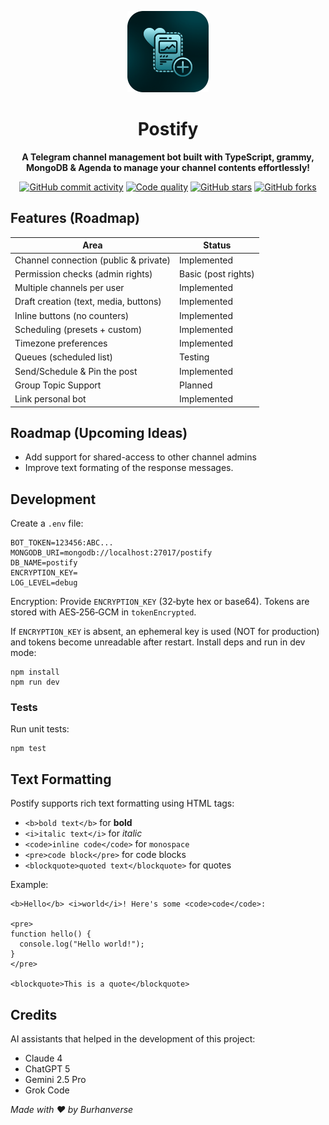<p align="center">
<img src="https://raw.githubusercontent.com/Burhanverse/assets/refs/heads/main/postify.png" alt="RSS-ify Bot" width="130">
</p>
<h1 align="center">Postify</h1>

<p align="center"><b>A Telegram channel management bot built with TypeScript, grammy, MongoDB & Agenda to manage your channel contents effortlessly!</b></p>

<div align="center">

[![GitHub commit activity](https://img.shields.io/github/commit-activity/m/Burhanverse/postify?logo=git&label=commit)](https://github.com/Burhanverse/postify/commits)
[![Code quality](https://img.shields.io/codefactor/grade/github/Burhanverse/postify?logo=codefactor)](https://www.codefactor.io/repository/github/Burhanverse/postify)
[![GitHub stars](https://img.shields.io/github/stars/Burhanverse/postify?style=social)](https://github.com/Burhanverse/postify/stargazers)
[![GitHub forks](https://img.shields.io/github/forks/Burhanverse/postify?style=social)](https://github.com/Burhanverse/postify/fork)

</div>

## Features (Roadmap)

| Area                                  | Status                  |
| ------------------------------------- | ----------------------- |
| Channel connection (public & private) | Implemented             |
| Permission checks (admin rights)      | Basic (post rights)     |
| Multiple channels per user            | Implemented             |
| Draft creation (text, media, buttons) | Implemented             |
| Inline buttons (no counters)          | Implemented             |
| Scheduling (presets + custom)         | Implemented             |
| Timezone preferences                  | Implemented             |
| Queues (scheduled list)               | Testing                 |
| Send/Schedule & Pin the post          | Implemented             |
| Group Topic Support                   | Planned                 |
| Link personal bot                     | Implemented             |

## Roadmap (Upcoming Ideas)

- Add support for shared-access to other channel admins
- Improve text formating of the response messages.

## Development

Create a `.env` file:

```
BOT_TOKEN=123456:ABC...
MONGODB_URI=mongodb://localhost:27017/postify
DB_NAME=postify
ENCRYPTION_KEY=
LOG_LEVEL=debug
```

Encryption: Provide `ENCRYPTION_KEY` (32‑byte hex or base64). Tokens are stored with AES‑256‑GCM in `tokenEncrypted`.

If `ENCRYPTION_KEY` is absent, an ephemeral key is used (NOT for production) and tokens become unreadable after restart.
Install deps and run in dev mode:

```
npm install
npm run dev
```

### Tests

Run unit tests:

```
npm test
```

## Text Formatting

Postify supports rich text formatting using HTML tags:

- `<b>bold text</b>` for **bold**
- `<i>italic text</i>` for _italic_
- `<code>inline code</code>` for `monospace`
- `<pre>code block</pre>` for code blocks
- `<blockquote>quoted text</blockquote>` for quotes

Example:

```
<b>Hello</b> <i>world</i>! Here's some <code>code</code>:

<pre>
function hello() {
  console.log("Hello world!");
}
</pre>

<blockquote>This is a quote</blockquote>
```

## Credits

AI assistants that helped in the development of this project:
- Claude 4
- ChatGPT 5
- Gemini 2.5 Pro
- Grok Code

*Made with ❤️ by Burhanverse*
